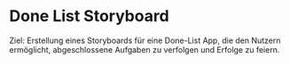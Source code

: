 # Done List Storyboard

Ziel: Erstellung eines Storyboards für eine Done-List App, die den Nutzern ermöglicht, abgeschlossene Aufgaben zu verfolgen und Erfolge zu feiern.

